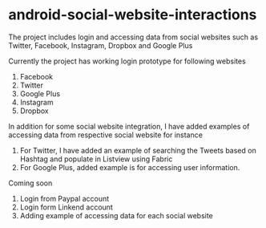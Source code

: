 # android-social-website-interactions
The project includes login and accessing data from social websites such as Twitter, Facebook, Instagram, Dropbox and Google Plus

Currently the project has working login prototype for following websites

1. Facebook
2. Twitter
3. Google Plus
4. Instagram
5. Dropbox

In addition for some social website integration, I have added examples of accessing data from respective social website for instance
1. For Twitter, I have added an example of searching the Tweets based on Hashtag and populate in Listview using Fabric
2. For Google Plus, added example is for accessing user information.

Coming soon
1. Login from Paypal account
2. Login form Linkend account
3. Adding example of accessing data for each social website
